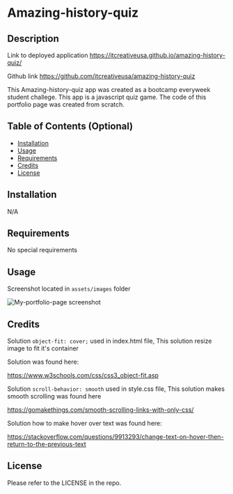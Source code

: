 # Amazing-history-quiz

## Description

Link to deployed application
 https://itcreativeusa.github.io/amazing-history-quiz/

Github link 
https://github.com/itcreativeusa/amazing-history-quiz

This Amazing-history-quiz app was created as a bootcamp everyweek student challege. This app is a javascript quiz game. The code of this portfolio page was created from scratch.

## Table of Contents (Optional)

- [Installation](#installation)
- [Usage](#usage)
- [Requirements](#requirements)
- [Credits](#credits)
- [License](#license)

## Installation

N/A

## Requirements

No special requirements

## Usage

Screenshot located in ``` assets/images ``` folder

![My-portfolio-page screenshot](assets/images/screenshot-my-portfolio-page.png)
   

## Credits

Solution ``` object-fit: cover; ``` used in index.html file,
This solution resize image to fit it's container

Solution was found here:

https://www.w3schools.com/css/css3_object-fit.asp

Solution ```scroll-behavior: smooth``` used in style.css file,
This solution makes smooth scrolling was found here

https://gomakethings.com/smooth-scrolling-links-with-only-css/

Solution how to make hover over text was found here:

https://stackoverflow.com/questions/9913293/change-text-on-hover-then-return-to-the-previous-text

## License

Please refer to the LICENSE in the repo.



